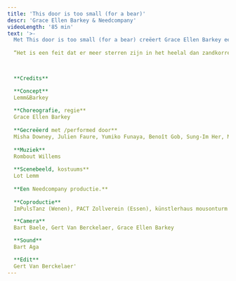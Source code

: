 ```yaml
---
title: 'This door is too small (for a bear)'
descr: 'Grace Ellen Barkey & Needcompany'
videoLength: '85 min'
text: '>-
  Met This door is too small (for a bear) creëert Grace Ellen Barkey een eigen vormentaal die bijdraagt naar haar zoektocht 'how to free your mind', naar datgene dat nog ondoorgrond is in de geest. Frank Zappa’s lijfspreuk “To me, absurdity is the only reality" is de rode draad doorheen deze voorstelling waarin Grace Ellen Barkey tussen het surrealistische en het psychedelische balanceert.
  
  “Het is een feit dat er meer sterren zijn in het heelal dan zandkorrels in de Sahara. Stel je voor dat alles kon spreken.  Wat een lawaai! Een onaardse soundscape! Bevrijd je gedachten! Internationale absurditeiten, universele illusies, kosmische desoriëntatie. Dat hebben we nodig om moeder aarde te laten draaien!” - Grace Ellen Barkey

  ‍

  **Credits**

  **Concept**
  Lemm&Barkey
  
  **Choreografie, regie**
  Grace Ellen Barkey
  
  **Gecreëerd met /performed door**
  Misha Downey, Julien Faure, Yumiko Funaya, Benoît Gob, Sung-Im Her, Maarten Seghers
  
  **Muziek**
  Rombout Willems
  
  **Scenebeeld, kostuums**
  Lot Lemm
  
  **Een Needcompany productie.**
  
  **Coproductie**
  ImPulsTanz (Wenen), PACT Zollverein (Essen), künstlerhaus mousonturm (Frankfurt)

  **Camera**
  Bart Baele, Gert Van Berckelaer, Grace Ellen Barkey

  **Sound**
  Bart Aga

  **Edit**
  Gert Van Berckelaer'
---
```

